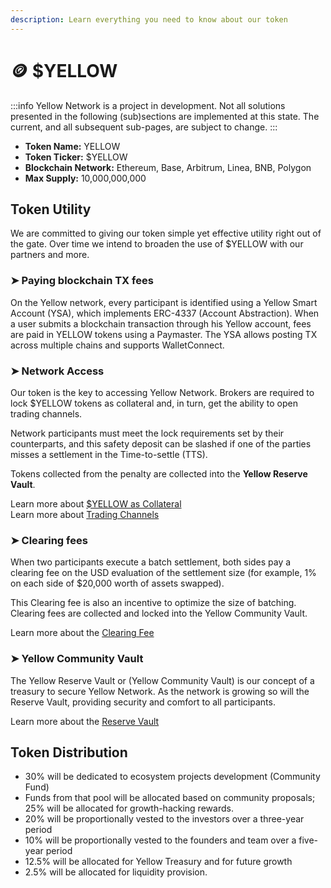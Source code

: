 ```yaml
---
description: Learn everything you need to know about our token
---
```


# 🪙 $YELLOW

:::info
Yellow Network is a project in development. Not all solutions presented in the following (sub)sections are implemented at this state. The current, and all subsequent sub-pages, are subject to change.
:::

* **Token Name:** YELLOW
* **Token Ticker:** $YELLOW
* **Blockchain Network:** Ethereum, Base, Arbitrum, Linea, BNB, Polygon
* **Max Supply:** 10,000,000,000

## **Token Utility**[**​**](https://www.yellow.org/docs/litepaper/yellow-token#token-usage)

We are committed to giving our token simple yet effective utility right out of the gate. Over time we intend to broaden the use of $YELLOW with our partners and more.



### ➤ Paying blockchain TX fees

On the Yellow network, every participant is identified using a Yellow Smart Account (YSA), which implements ERC-4337 (Account Abstraction). When a user submits a blockchain transaction through his Yellow account, fees are paid in YELLOW tokens using a Paymaster. The YSA allows posting TX across multiple chains and supports WalletConnect.

### ➤ Network Access

Our token is the key to accessing Yellow Network. Brokers are required to lock $YELLOW tokens as collateral and, in turn, get the ability to open trading channels.

Network participants must meet the lock requirements set by their counterparts, and this safety deposit can be slashed if one of the parties misses a settlement in the Time-to-settle (TTS).

Tokens collected from the penalty are collected into the **Yellow Reserve Vault**.

Learn more about [$YELLOW as Collateral](../../architecture/risk-management.md#network-access-collateral)\
Learn more about [Trading Channels](../../architecture/smart-clearing-protocol.md#state-channels)

### ➤ Clearing fees

When two participants execute a batch settlement, both sides pay a clearing fee on the USD evaluation of the settlement size (for example, 1% on each side of $20,000 worth of assets swapped).

This Clearing fee is also an incentive to optimize the size of batching. Clearing fees are collected and locked into the Yellow Community Vault.

Learn more about the [Clearing Fee](../../finance/fee-structure/layer-2-clearing-fee.md)

### ➤ Yellow Community Vault

The Yellow Reserve Vault or (Yellow Community Vault) is our concept of a treasury to secure Yellow Network. As the network is growing so will the Reserve Vault, providing security and comfort to all participants.

Learn more about the [Reserve Vault](../../finance/yellow-reserve-vault.md)

## Token Distribution

* 30% will be dedicated to ecosystem projects development (Community Fund)
* Funds from that pool will be allocated based on community proposals; 25% will be allocated for growth-hacking rewards.
* 20% will be proportionally vested to the investors over a three-year period
* 10% will be proportionally vested to the founders and team over a five-year period
* 12.5% will be allocated for Yellow Treasury and for future growth
* 2.5% will be allocated for liquidity provision.
